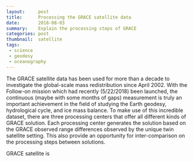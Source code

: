 ```yaml
---
layout:     post
title:      Processing the GRACE satellite data
date:       2018-08-03
summary:    Explain the processing steps of GRACE
categories: post
thumbnail:  satellite
tags:
 - science
 - geodesy
 - oceanography
---
```


The GRACE satellite data has been used for more than a decade to investigate the global-scale mass redistribution since April 2002.
With the Follow-on mission which had recently (5/22/2018) been launched, the continuous (maybe with some months of gaps) measurement is truly an important achievement in the field of studying the Earth geodesy, hydrological cycle, and ice mass balance.
To make use of this incredible dataset, there are three processing centers that offer all different kinds of GRACE solution.
Each processing center generates the solution based on the GRACE observed range differences observed by the unique twin satellite setting.
This also provide an opportunity for inter-comparison on the processing steps between solutions.

GRACE satellite is 
